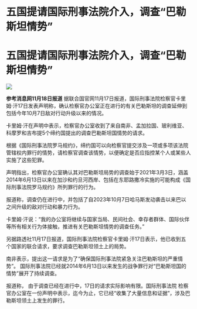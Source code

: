 # 五国提请国际刑事法院介入，调查“巴勒斯坦情势”

# 五国提请国际刑事法院介入，调查“巴勒斯坦情势”

![](https://inews.gtimg.com/om_bt/OAdlsEjuiiN8dNAtuTk1LYqV4HQw4getQXbbERRWK8Zn0AA/1000)

**参考消息网11月18日报道**
据联合国官网11月17日报道，国际刑事法院检察官卡里姆·汗17日发表声明称，确认检察官办公室正在进行的有关巴勒斯坦的调查延伸到包括今年10月7日敌对行动升级以来的情况。

卡里姆·汗在声明中表示，检察官办公室收到了来自南非、孟加拉国、玻利维亚、科摩罗和吉布提5个缔约国提出的调查巴勒斯坦国情势的请求。

根据《国际刑事法院罗马规约》，缔约国可以向检察官提交涉及一项或多项该法院管辖权内罪行的情势，请检察官调查该情势，以便确定是否应指控某个人或某些人实施了这些犯罪。

声明指出，检察官办公室确认其对巴勒斯坦局势的调查始于2021年3月3日，涵盖2014年6月13日以来在加沙和约旦河西岸、包括在东耶路撒冷实施的可能构成《国际刑事法院罗马规约》所列罪行的行为。

报道称，调查仍在进行中，并包括了自2023年10月7日哈马斯发动袭击以来巴以之间升级的敌对行动和暴力行为。

卡里姆·汗说：“我的办公室将继续与国家当局、民间社会、幸存者群体、国际伙伴等所有相关行为体接触，推进有关巴勒斯坦情势的调查任务。”

另据路透社11月17日报道，国际刑事法院检察官卡里姆·汗17日表示，他已收到五个国家的联合请求，要求调查巴勒斯坦领土上的局势。

南非表示，提出这一请求是为了“确保国际刑事法院紧急关注巴勒斯坦的严重情势”。
国际刑事法院已经就2014年6月13日以来发生的战争罪行对“巴勒斯坦国的情势”展开了持续调查。

报道称， 由于调查已经在进行中，17日的请求实际影响有限。国际刑事法院
检察官办公室在一份声明中表示，迄今为止，它已经“收集了大量信息和证据”，涉及巴勒斯坦领土上发生的罪行。

